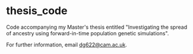 # thesis_code
Code accompanying my Master's thesis entitled "Investigating the spread of ancestry using forward-in-time population genetic simulations".

For further information, email dg622@cam.ac.uk.
